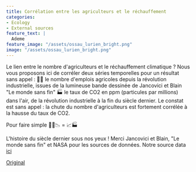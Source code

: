 ```yaml
---
title: Corrélation entre les agriculteurs et le réchauffement
categories:
- Ecology
- External sources
feature_text: |
  Ademe
feature_image: "/assets/ossau_lurien_bright.png"
image: "/assets/ossau_lurien_bright.png"
---
```


Le lien entre le nombre d'agriculteurs et le réchauffement climatique ?
Nous vous proposons ici de corréler deux séries temporelles pour un résultat sans appel :
👨‍🌾 le nombre d'emplois agricoles depuis la révolution industrielle, issues de la lumineuse bande dessinée de Jancovici et Blain "Le monde sans fin" 
🏭 le taux de CO2 en ppm (particules par millions) dans l'air, de la révolution industrielle à la fin du siècle dernier.
Le constat est sans appel : la chute du nombre d'agriculteurs est fortement corrélée à la hausse du taux de CO2.
 
Pour faire simple 
👨‍🌾📉 = 📈🏭
 
L'histoire du siècle dernier sous nos yeux !
Merci Jancovici et Blain, "Le monde sans fin" et NASA pour les sources de données.
Notre source data [ici](https://data.giss.nasa.gov/modelforce/ghgases/)


[Original](https://www.linkedin.com/feed/update/urn:li:activity:6876826560339447808/)